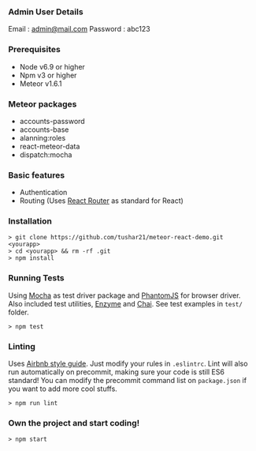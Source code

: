 ### Admin User Details
Email : admin@mail.com
Password : abc123


### Prerequisites
* Node v6.9 or higher
* Npm v3 or higher
* Meteor v1.6.1

### Meteor packages
* accounts-password
* accounts-base
* alanning:roles
* react-meteor-data
* dispatch:mocha

### Basic features
* Authentication
* Routing (Uses [React Router](https://github.com/ReactTraining/react-router) as standard for React)

### Installation
```
> git clone https://github.com/tushar21/meteor-react-demo.git <yourapp>
> cd <yourapp> && rm -rf .git
> npm install
```

### Running Tests
Using [Mocha](https://mochajs.org/) as test driver package and [PhantomJS](http://phantomjs.org/) for browser driver.
Also included test utilities, [Enzyme](https://github.com/airbnb/enzyme) and [Chai](http://chaijs.com/api/). See test examples in `test/` folder.

```
> npm test
```

### Linting
Uses [Airbnb style guide](https://github.com/airbnb/javascript). Just modify your rules in `.eslintrc`.
Lint will also run automatically on precommit, making sure your code is still ES6 standard! You can modify the precommit command list on `package.json` if you want to add more cool stuffs.

```
> npm run lint
```

### Own the project and start coding!
```
> npm start
```
